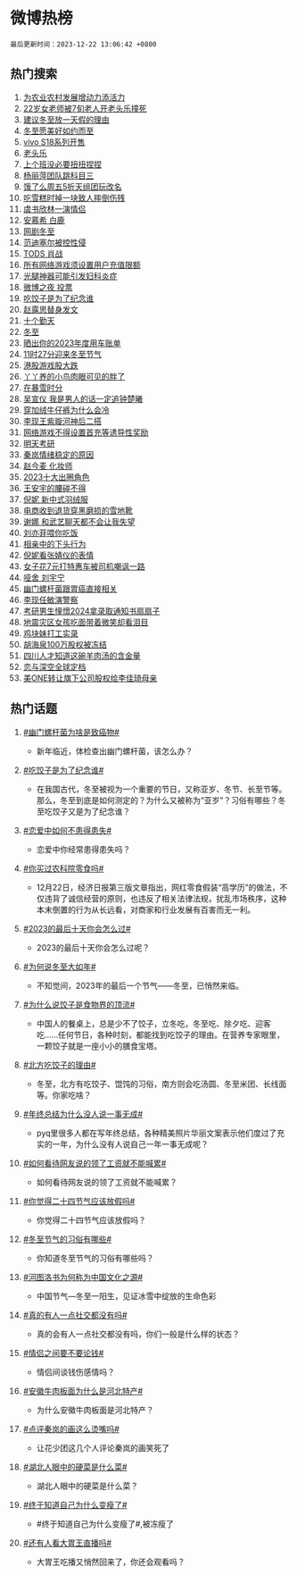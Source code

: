 # 微博热榜

`最后更新时间：2023-12-22 13:06:42 +0800`

## 热门搜索

1. [为农业农村发展增动力添活力](https://m.weibo.cn/search?containerid=100103type%3D1%26t%3D10%26q%3D%23%E4%B8%BA%E5%86%9C%E4%B8%9A%E5%86%9C%E6%9D%91%E5%8F%91%E5%B1%95%E5%A2%9E%E5%8A%A8%E5%8A%9B%E6%B7%BB%E6%B4%BB%E5%8A%9B%23&stream_entry_id=51&isnewpage=1&extparam=seat%3D1%26pos%3D0%26q%3D%2523%25E4%25B8%25BA%25E5%2586%259C%25E4%25B8%259A%25E5%2586%259C%25E6%259D%2591%25E5%258F%2591%25E5%25B1%2595%25E5%25A2%259E%25E5%258A%25A8%25E5%258A%259B%25E6%25B7%25BB%25E6%25B4%25BB%25E5%258A%259B%2523%26dgr%3D0%26filter_type%3Drealtimehot%26cate%3D10103%26stream_entry_id%3D51%26c_type%3D51%26display_time%3D1703221601%26pre_seqid%3D17032216014450711523)
1. [22岁女老师被7旬老人开老头乐撞死](https://m.weibo.cn/search?containerid=100103type%3D1%26t%3D10%26q%3D%2322%E5%B2%81%E5%A5%B3%E8%80%81%E5%B8%88%E8%A2%AB7%E6%97%AC%E8%80%81%E4%BA%BA%E5%BC%80%E8%80%81%E5%A4%B4%E4%B9%90%E6%92%9E%E6%AD%BB%23&stream_entry_id=31&isnewpage=1&extparam=seat%3D1%26flag%3D1%26c_type%3D31%26filter_type%3Drealtimehot%26cate%3D5001%26realpos%3D1%26band_rank%3D1%26lcate%3D5001%26pos%3D0%26dgr%3D0%26q%3D%252322%25E5%25B2%2581%25E5%25A5%25B3%25E8%2580%2581%25E5%25B8%2588%25E8%25A2%25AB7%25E6%2597%25AC%25E8%2580%2581%25E4%25BA%25BA%25E5%25BC%2580%25E8%2580%2581%25E5%25A4%25B4%25E4%25B9%2590%25E6%2592%259E%25E6%25AD%25BB%2523%26stream_entry_id%3D31%26display_time%3D1703221601%26pre_seqid%3D17032216014450711523)
1. [建议冬至放一天假的理由](https://m.weibo.cn/search?containerid=100103type%3D1%26t%3D10%26q%3D%E5%BB%BA%E8%AE%AE%E5%86%AC%E8%87%B3%E6%94%BE%E4%B8%80%E5%A4%A9%E5%81%87%E7%9A%84%E7%90%86%E7%94%B1&stream_entry_id=31&isnewpage=1&extparam=seat%3D1%26flag%3D1%26c_type%3D31%26filter_type%3Drealtimehot%26cate%3D5001%26realpos%3D2%26band_rank%3D2%26lcate%3D5001%26pos%3D1%26dgr%3D0%26q%3D%25E5%25BB%25BA%25E8%25AE%25AE%25E5%2586%25AC%25E8%2587%25B3%25E6%2594%25BE%25E4%25B8%2580%25E5%25A4%25A9%25E5%2581%2587%25E7%259A%2584%25E7%2590%2586%25E7%2594%25B1%26stream_entry_id%3D31%26display_time%3D1703221601%26pre_seqid%3D17032216014450711523)
1. [冬至愿美好如约而至](https://m.weibo.cn/search?containerid=100103type%3D1%26t%3D10%26q%3D%23%E5%86%AC%E8%87%B3%E6%84%BF%E7%BE%8E%E5%A5%BD%E5%A6%82%E7%BA%A6%E8%80%8C%E8%87%B3%23&stream_entry_id=31&isnewpage=1&extparam=seat%3D1%26flag%3D32768%26c_type%3D31%26filter_type%3Drealtimehot%26cate%3D5001%26realpos%3D3%26band_rank%3D3%26lcate%3D5001%26pos%3D2%26dgr%3D0%26q%3D%2523%25E5%2586%25AC%25E8%2587%25B3%25E6%2584%25BF%25E7%25BE%258E%25E5%25A5%25BD%25E5%25A6%2582%25E7%25BA%25A6%25E8%2580%258C%25E8%2587%25B3%2523%26stream_entry_id%3D31%26display_time%3D1703221601%26pre_seqid%3D17032216014450711523)
1. [vivo S18系列开售](https://m.weibo.cn/search?containerid=100103type%3D1%26t%3D10%26q%3Dvivo+S18%E7%B3%BB%E5%88%97%E5%BC%80%E5%94%AE&stream_entry_id=31&isnewpage=1&extparam=seat%3D1%26dgr%3D0%26c_type%3D31%26filter_type%3Drealtimehot%26cate%3D5001%26band_rank%3D4%26lcate%3D5001%26pos%3D3%26is_ad_pos%3D1%26q%3Dvivo%2520S18%25E7%25B3%25BB%25E5%2588%2597%25E5%25BC%2580%25E5%2594%25AE%26adid%3D215156%26stream_entry_id%3D31%26display_time%3D1703221601%26pre_seqid%3D17032216014450711523)
1. [老头乐](https://m.weibo.cn/search?containerid=100103type%3D1%26t%3D10%26q%3D%E8%80%81%E5%A4%B4%E4%B9%90&stream_entry_id=31&isnewpage=1&extparam=seat%3D1%26flag%3D1%26c_type%3D31%26filter_type%3Drealtimehot%26cate%3D5001%26realpos%3D4%26band_rank%3D4%26lcate%3D5001%26pos%3D4%26dgr%3D0%26q%3D%25E8%2580%2581%25E5%25A4%25B4%25E4%25B9%2590%26stream_entry_id%3D31%26display_time%3D1703221601%26pre_seqid%3D17032216014450711523)
1. [上个班没必要扭扭捏捏](https://m.weibo.cn/search?containerid=100103type%3D1%26t%3D10%26q%3D%E4%B8%8A%E4%B8%AA%E7%8F%AD%E6%B2%A1%E5%BF%85%E8%A6%81%E6%89%AD%E6%89%AD%E6%8D%8F%E6%8D%8F&stream_entry_id=31&isnewpage=1&extparam=seat%3D1%26flag%3D2%26c_type%3D31%26filter_type%3Drealtimehot%26cate%3D5001%26realpos%3D5%26band_rank%3D5%26lcate%3D5001%26pos%3D5%26dgr%3D0%26q%3D%25E4%25B8%258A%25E4%25B8%25AA%25E7%258F%25AD%25E6%25B2%25A1%25E5%25BF%2585%25E8%25A6%2581%25E6%2589%25AD%25E6%2589%25AD%25E6%258D%258F%25E6%258D%258F%26stream_entry_id%3D31%26display_time%3D1703221601%26pre_seqid%3D17032216014450711523)
1. [杨丽萍团队跳科目三](https://m.weibo.cn/search?containerid=100103type%3D1%26t%3D10%26q%3D%23%E6%9D%A8%E4%B8%BD%E8%90%8D%E5%9B%A2%E9%98%9F%E8%B7%B3%E7%A7%91%E7%9B%AE%E4%B8%89%23&stream_entry_id=31&isnewpage=1&extparam=seat%3D1%26flag%3D1%26c_type%3D31%26filter_type%3Drealtimehot%26cate%3D5001%26realpos%3D6%26band_rank%3D6%26lcate%3D5001%26pos%3D6%26dgr%3D0%26q%3D%2523%25E6%259D%25A8%25E4%25B8%25BD%25E8%2590%258D%25E5%259B%25A2%25E9%2598%259F%25E8%25B7%25B3%25E7%25A7%2591%25E7%259B%25AE%25E4%25B8%2589%2523%26stream_entry_id%3D31%26display_time%3D1703221601%26pre_seqid%3D17032216014450711523)
1. [饿了么周五5折天组团玩改名](https://m.weibo.cn/search?containerid=100103type%3D1%26t%3D10%26q%3D%23%E9%A5%BF%E4%BA%86%E4%B9%88%E5%91%A8%E4%BA%945%E6%8A%98%E5%A4%A9%E7%BB%84%E5%9B%A2%E7%8E%A9%E6%94%B9%E5%90%8D%23&stream_entry_id=31&isnewpage=1&extparam=seat%3D1%26c_type%3D31%26filter_type%3Drealtimehot%26cate%3D5001%26dgr%3D0%26band_rank%3D7%26lcate%3D5001%26pos%3D7%26is_ad_pos%3D1%26q%3D%2523%25E9%25A5%25BF%25E4%25BA%2586%25E4%25B9%2588%25E5%2591%25A8%25E4%25BA%25945%25E6%258A%2598%25E5%25A4%25A9%25E7%25BB%2584%25E5%259B%25A2%25E7%258E%25A9%25E6%2594%25B9%25E5%2590%258D%2523%26adid%3D215339%26stream_entry_id%3D31%26topic_ad%3D1%26display_time%3D1703221601%26pre_seqid%3D17032216014450711523)
1. [吃雪糕时掉一块致人摔倒伤残](https://m.weibo.cn/search?containerid=100103type%3D1%26t%3D10%26q%3D%23%E5%90%83%E9%9B%AA%E7%B3%95%E6%97%B6%E6%8E%89%E4%B8%80%E5%9D%97%E8%87%B4%E4%BA%BA%E6%91%94%E5%80%92%E4%BC%A4%E6%AE%8B%23&stream_entry_id=31&isnewpage=1&extparam=seat%3D1%26flag%3D1%26c_type%3D31%26filter_type%3Drealtimehot%26cate%3D5001%26realpos%3D7%26band_rank%3D7%26lcate%3D5001%26pos%3D8%26dgr%3D0%26q%3D%2523%25E5%2590%2583%25E9%259B%25AA%25E7%25B3%2595%25E6%2597%25B6%25E6%258E%2589%25E4%25B8%2580%25E5%259D%2597%25E8%2587%25B4%25E4%25BA%25BA%25E6%2591%2594%25E5%2580%2592%25E4%25BC%25A4%25E6%25AE%258B%2523%26stream_entry_id%3D31%26display_time%3D1703221601%26pre_seqid%3D17032216014450711523)
1. [虞书欣林一演情侣](https://m.weibo.cn/search?containerid=100103type%3D1%26t%3D10%26q%3D%23%E8%99%9E%E4%B9%A6%E6%AC%A3%E6%9E%97%E4%B8%80%E6%BC%94%E6%83%85%E4%BE%A3%23&stream_entry_id=31&isnewpage=1&extparam=seat%3D1%26flag%3D2%26c_type%3D31%26filter_type%3Drealtimehot%26cate%3D5001%26realpos%3D8%26band_rank%3D8%26lcate%3D5001%26pos%3D9%26dgr%3D0%26q%3D%2523%25E8%2599%259E%25E4%25B9%25A6%25E6%25AC%25A3%25E6%259E%2597%25E4%25B8%2580%25E6%25BC%2594%25E6%2583%2585%25E4%25BE%25A3%2523%26stream_entry_id%3D31%26display_time%3D1703221601%26pre_seqid%3D17032216014450711523)
1. [安慕希 白鹿](https://m.weibo.cn/search?containerid=100103type%3D1%26t%3D10%26q%3D%E5%AE%89%E6%85%95%E5%B8%8C+%E7%99%BD%E9%B9%BF&stream_entry_id=31&isnewpage=1&extparam=seat%3D1%26flag%3D2%26c_type%3D31%26filter_type%3Drealtimehot%26cate%3D5001%26realpos%3D9%26band_rank%3D9%26lcate%3D5001%26pos%3D10%26dgr%3D0%26q%3D%25E5%25AE%2589%25E6%2585%2595%25E5%25B8%258C%2520%25E7%2599%25BD%25E9%25B9%25BF%26stream_entry_id%3D31%26display_time%3D1703221601%26pre_seqid%3D17032216014450711523)
1. [网剧冬至](https://m.weibo.cn/search?containerid=100103type%3D1%26t%3D10%26q%3D%E7%BD%91%E5%89%A7%E5%86%AC%E8%87%B3&stream_entry_id=31&isnewpage=1&extparam=seat%3D1%26flag%3D2%26c_type%3D31%26filter_type%3Drealtimehot%26cate%3D5001%26realpos%3D10%26band_rank%3D10%26lcate%3D5001%26pos%3D11%26dgr%3D0%26q%3D%25E7%25BD%2591%25E5%2589%25A7%25E5%2586%25AC%25E8%2587%25B3%26stream_entry_id%3D31%26display_time%3D1703221601%26pre_seqid%3D17032216014450711523)
1. [范迪塞尔被控性侵](https://m.weibo.cn/search?containerid=100103type%3D1%26t%3D10%26q%3D%23%E8%8C%83%E8%BF%AA%E5%A1%9E%E5%B0%94%E8%A2%AB%E6%8E%A7%E6%80%A7%E4%BE%B5%23&stream_entry_id=31&isnewpage=1&extparam=seat%3D1%26flag%3D2%26c_type%3D31%26filter_type%3Drealtimehot%26cate%3D5001%26realpos%3D11%26band_rank%3D11%26lcate%3D5001%26pos%3D12%26dgr%3D0%26q%3D%2523%25E8%258C%2583%25E8%25BF%25AA%25E5%25A1%259E%25E5%25B0%2594%25E8%25A2%25AB%25E6%258E%25A7%25E6%2580%25A7%25E4%25BE%25B5%2523%26stream_entry_id%3D31%26display_time%3D1703221601%26pre_seqid%3D17032216014450711523)
1. [TODS 肖战](https://m.weibo.cn/search?containerid=100103type%3D1%26t%3D10%26q%3DTODS+%E8%82%96%E6%88%98&stream_entry_id=31&isnewpage=1&extparam=seat%3D1%26flag%3D1%26c_type%3D31%26filter_type%3Drealtimehot%26cate%3D5001%26realpos%3D12%26band_rank%3D12%26lcate%3D5001%26pos%3D13%26dgr%3D0%26q%3DTODS%2520%25E8%2582%2596%25E6%2588%2598%26stream_entry_id%3D31%26display_time%3D1703221601%26pre_seqid%3D17032216014450711523)
1. [所有网络游戏须设置用户充值限额](https://m.weibo.cn/search?containerid=100103type%3D1%26t%3D10%26q%3D%23%E6%89%80%E6%9C%89%E7%BD%91%E7%BB%9C%E6%B8%B8%E6%88%8F%E9%A1%BB%E8%AE%BE%E7%BD%AE%E7%94%A8%E6%88%B7%E5%85%85%E5%80%BC%E9%99%90%E9%A2%9D%23&stream_entry_id=31&isnewpage=1&extparam=seat%3D1%26flag%3D1%26c_type%3D31%26filter_type%3Drealtimehot%26cate%3D5001%26realpos%3D13%26band_rank%3D13%26lcate%3D5001%26pos%3D14%26dgr%3D0%26q%3D%2523%25E6%2589%2580%25E6%259C%2589%25E7%25BD%2591%25E7%25BB%259C%25E6%25B8%25B8%25E6%2588%258F%25E9%25A1%25BB%25E8%25AE%25BE%25E7%25BD%25AE%25E7%2594%25A8%25E6%2588%25B7%25E5%2585%2585%25E5%2580%25BC%25E9%2599%2590%25E9%25A2%259D%2523%26stream_entry_id%3D31%26display_time%3D1703221601%26pre_seqid%3D17032216014450711523)
1. [光腿神器可能引发妇科炎症](https://m.weibo.cn/search?containerid=100103type%3D1%26t%3D10%26q%3D%23%E5%85%89%E8%85%BF%E7%A5%9E%E5%99%A8%E5%8F%AF%E8%83%BD%E5%BC%95%E5%8F%91%E5%A6%87%E7%A7%91%E7%82%8E%E7%97%87%23&stream_entry_id=31&isnewpage=1&extparam=seat%3D1%26flag%3D1%26c_type%3D31%26filter_type%3Drealtimehot%26cate%3D5001%26realpos%3D14%26band_rank%3D14%26lcate%3D5001%26pos%3D15%26dgr%3D0%26q%3D%2523%25E5%2585%2589%25E8%2585%25BF%25E7%25A5%259E%25E5%2599%25A8%25E5%258F%25AF%25E8%2583%25BD%25E5%25BC%2595%25E5%258F%2591%25E5%25A6%2587%25E7%25A7%2591%25E7%2582%258E%25E7%2597%2587%2523%26stream_entry_id%3D31%26display_time%3D1703221601%26pre_seqid%3D17032216014450711523)
1. [微博之夜 投票](https://m.weibo.cn/search?containerid=100103type%3D1%26t%3D10%26q%3D%E5%BE%AE%E5%8D%9A%E4%B9%8B%E5%A4%9C+%E6%8A%95%E7%A5%A8&stream_entry_id=31&isnewpage=1&extparam=seat%3D1%26flag%3D0%26c_type%3D31%26filter_type%3Drealtimehot%26cate%3D5001%26realpos%3D15%26band_rank%3D15%26lcate%3D5001%26pos%3D16%26dgr%3D0%26q%3D%25E5%25BE%25AE%25E5%258D%259A%25E4%25B9%258B%25E5%25A4%259C%2520%25E6%258A%2595%25E7%25A5%25A8%26stream_entry_id%3D31%26display_time%3D1703221601%26pre_seqid%3D17032216014450711523)
1. [吃饺子是为了纪念谁](https://m.weibo.cn/search?containerid=100103type%3D1%26t%3D10%26q%3D%23%E5%90%83%E9%A5%BA%E5%AD%90%E6%98%AF%E4%B8%BA%E4%BA%86%E7%BA%AA%E5%BF%B5%E8%B0%81%23&stream_entry_id=31&isnewpage=1&extparam=seat%3D1%26flag%3D0%26c_type%3D31%26filter_type%3Drealtimehot%26cate%3D5001%26realpos%3D16%26band_rank%3D16%26lcate%3D5001%26pos%3D17%26dgr%3D0%26q%3D%2523%25E5%2590%2583%25E9%25A5%25BA%25E5%25AD%2590%25E6%2598%25AF%25E4%25B8%25BA%25E4%25BA%2586%25E7%25BA%25AA%25E5%25BF%25B5%25E8%25B0%2581%2523%26stream_entry_id%3D31%26display_time%3D1703221601%26pre_seqid%3D17032216014450711523)
1. [赵露思替身发文](https://m.weibo.cn/search?containerid=100103type%3D1%26t%3D10%26q%3D%23%E8%B5%B5%E9%9C%B2%E6%80%9D%E6%9B%BF%E8%BA%AB%E5%8F%91%E6%96%87%23&stream_entry_id=31&isnewpage=1&extparam=seat%3D1%26flag%3D2%26c_type%3D31%26filter_type%3Drealtimehot%26cate%3D5001%26realpos%3D17%26band_rank%3D17%26lcate%3D5001%26pos%3D18%26dgr%3D0%26q%3D%2523%25E8%25B5%25B5%25E9%259C%25B2%25E6%2580%259D%25E6%259B%25BF%25E8%25BA%25AB%25E5%258F%2591%25E6%2596%2587%2523%26stream_entry_id%3D31%26display_time%3D1703221601%26pre_seqid%3D17032216014450711523)
1. [十个勤天](https://m.weibo.cn/search?containerid=100103type%3D1%26t%3D10%26q%3D%E5%8D%81%E4%B8%AA%E5%8B%A4%E5%A4%A9&stream_entry_id=31&isnewpage=1&extparam=seat%3D1%26flag%3D1%26c_type%3D31%26filter_type%3Drealtimehot%26cate%3D5001%26realpos%3D18%26band_rank%3D18%26lcate%3D5001%26pos%3D19%26dgr%3D0%26q%3D%25E5%258D%2581%25E4%25B8%25AA%25E5%258B%25A4%25E5%25A4%25A9%26stream_entry_id%3D31%26display_time%3D1703221601%26pre_seqid%3D17032216014450711523)
1. [冬至](https://m.weibo.cn/search?containerid=100103type%3D1%26t%3D10%26q%3D%E5%86%AC%E8%87%B3&stream_entry_id=31&isnewpage=1&extparam=seat%3D1%26flag%3D0%26c_type%3D31%26filter_type%3Drealtimehot%26cate%3D5001%26realpos%3D19%26band_rank%3D19%26lcate%3D5001%26pos%3D20%26dgr%3D0%26q%3D%25E5%2586%25AC%25E8%2587%25B3%26stream_entry_id%3D31%26display_time%3D1703221601%26pre_seqid%3D17032216014450711523)
1. [晒出你的2023年度用车账单](https://m.weibo.cn/search?containerid=100103type%3D1%26t%3D10%26q%3D%23%E6%99%92%E5%87%BA%E4%BD%A0%E7%9A%842023%E5%B9%B4%E5%BA%A6%E7%94%A8%E8%BD%A6%E8%B4%A6%E5%8D%95%23&stream_entry_id=31&isnewpage=1&extparam=seat%3D1%26flag%3D0%26c_type%3D31%26filter_type%3Drealtimehot%26cate%3D5001%26realpos%3D20%26band_rank%3D20%26lcate%3D5001%26pos%3D21%26dgr%3D0%26q%3D%2523%25E6%2599%2592%25E5%2587%25BA%25E4%25BD%25A0%25E7%259A%25842023%25E5%25B9%25B4%25E5%25BA%25A6%25E7%2594%25A8%25E8%25BD%25A6%25E8%25B4%25A6%25E5%258D%2595%2523%26adid%3D215133%26stream_entry_id%3D31%26display_time%3D1703221601%26pre_seqid%3D17032216014450711523)
1. [11时27分迎来冬至节气](https://m.weibo.cn/search?containerid=100103type%3D1%26t%3D10%26q%3D%2311%E6%97%B627%E5%88%86%E8%BF%8E%E6%9D%A5%E5%86%AC%E8%87%B3%E8%8A%82%E6%B0%94%23&stream_entry_id=31&isnewpage=1&extparam=seat%3D1%26flag%3D0%26c_type%3D31%26filter_type%3Drealtimehot%26cate%3D5001%26realpos%3D21%26band_rank%3D21%26lcate%3D5001%26pos%3D22%26dgr%3D0%26q%3D%252311%25E6%2597%25B627%25E5%2588%2586%25E8%25BF%258E%25E6%259D%25A5%25E5%2586%25AC%25E8%2587%25B3%25E8%258A%2582%25E6%25B0%2594%2523%26stream_entry_id%3D31%26display_time%3D1703221601%26pre_seqid%3D17032216014450711523)
1. [港股游戏股大跌](https://m.weibo.cn/search?containerid=100103type%3D1%26t%3D10%26q%3D%23%E6%B8%AF%E8%82%A1%E6%B8%B8%E6%88%8F%E8%82%A1%E5%A4%A7%E8%B7%8C%23&stream_entry_id=31&isnewpage=1&extparam=seat%3D1%26flag%3D1%26c_type%3D31%26filter_type%3Drealtimehot%26cate%3D5001%26realpos%3D22%26band_rank%3D22%26lcate%3D5001%26pos%3D23%26dgr%3D0%26q%3D%2523%25E6%25B8%25AF%25E8%2582%25A1%25E6%25B8%25B8%25E6%2588%258F%25E8%2582%25A1%25E5%25A4%25A7%25E8%25B7%258C%2523%26stream_entry_id%3D31%26display_time%3D1703221601%26pre_seqid%3D17032216014450711523)
1. [丫丫养的小鸟肉眼可见的胖了](https://m.weibo.cn/search?containerid=100103type%3D1%26t%3D10%26q%3D%23%E4%B8%AB%E4%B8%AB%E5%85%BB%E7%9A%84%E5%B0%8F%E9%B8%9F%E8%82%89%E7%9C%BC%E5%8F%AF%E8%A7%81%E7%9A%84%E8%83%96%E4%BA%86%23&stream_entry_id=31&isnewpage=1&extparam=seat%3D1%26flag%3D32768%26c_type%3D31%26filter_type%3Drealtimehot%26cate%3D5001%26realpos%3D23%26band_rank%3D23%26lcate%3D5001%26pos%3D24%26dgr%3D0%26q%3D%2523%25E4%25B8%25AB%25E4%25B8%25AB%25E5%2585%25BB%25E7%259A%2584%25E5%25B0%258F%25E9%25B8%259F%25E8%2582%2589%25E7%259C%25BC%25E5%258F%25AF%25E8%25A7%2581%25E7%259A%2584%25E8%2583%2596%25E4%25BA%2586%2523%26stream_entry_id%3D31%26display_time%3D1703221601%26pre_seqid%3D17032216014450711523)
1. [在暴雪时分](https://m.weibo.cn/search?containerid=100103type%3D1%26t%3D10%26q%3D%E5%9C%A8%E6%9A%B4%E9%9B%AA%E6%97%B6%E5%88%86&stream_entry_id=31&isnewpage=1&extparam=seat%3D1%26flag%3D1%26c_type%3D31%26filter_type%3Drealtimehot%26cate%3D5001%26realpos%3D24%26band_rank%3D24%26lcate%3D5001%26pos%3D25%26dgr%3D0%26q%3D%25E5%259C%25A8%25E6%259A%25B4%25E9%259B%25AA%25E6%2597%25B6%25E5%2588%2586%26stream_entry_id%3D31%26display_time%3D1703221601%26pre_seqid%3D17032216014450711523)
1. [吴宣仪 我是男人的话一定追钟楚曦](https://m.weibo.cn/search?containerid=100103type%3D1%26t%3D10%26q%3D%E5%90%B4%E5%AE%A3%E4%BB%AA+%E6%88%91%E6%98%AF%E7%94%B7%E4%BA%BA%E7%9A%84%E8%AF%9D%E4%B8%80%E5%AE%9A%E8%BF%BD%E9%92%9F%E6%A5%9A%E6%9B%A6&stream_entry_id=31&isnewpage=1&extparam=seat%3D1%26flag%3D2%26c_type%3D31%26filter_type%3Drealtimehot%26cate%3D5001%26realpos%3D25%26band_rank%3D25%26lcate%3D5001%26pos%3D26%26dgr%3D0%26q%3D%25E5%2590%25B4%25E5%25AE%25A3%25E4%25BB%25AA%2520%25E6%2588%2591%25E6%2598%25AF%25E7%2594%25B7%25E4%25BA%25BA%25E7%259A%2584%25E8%25AF%259D%25E4%25B8%2580%25E5%25AE%259A%25E8%25BF%25BD%25E9%2592%259F%25E6%25A5%259A%25E6%259B%25A6%26stream_entry_id%3D31%26display_time%3D1703221601%26pre_seqid%3D17032216014450711523)
1. [穿加绒牛仔裤为什么会冷](https://m.weibo.cn/search?containerid=100103type%3D1%26t%3D10%26q%3D%E7%A9%BF%E5%8A%A0%E7%BB%92%E7%89%9B%E4%BB%94%E8%A3%A4%E4%B8%BA%E4%BB%80%E4%B9%88%E4%BC%9A%E5%86%B7&stream_entry_id=31&isnewpage=1&extparam=seat%3D1%26flag%3D0%26c_type%3D31%26filter_type%3Drealtimehot%26cate%3D5001%26realpos%3D26%26band_rank%3D26%26lcate%3D5001%26pos%3D27%26dgr%3D0%26q%3D%25E7%25A9%25BF%25E5%258A%25A0%25E7%25BB%2592%25E7%2589%259B%25E4%25BB%2594%25E8%25A3%25A4%25E4%25B8%25BA%25E4%25BB%2580%25E4%25B9%2588%25E4%25BC%259A%25E5%2586%25B7%26stream_entry_id%3D31%26display_time%3D1703221601%26pre_seqid%3D17032216014450711523)
1. [李现王紫璇河神后二搭](https://m.weibo.cn/search?containerid=100103type%3D1%26t%3D10%26q%3D%23%E6%9D%8E%E7%8E%B0%E7%8E%8B%E7%B4%AB%E7%92%87%E6%B2%B3%E7%A5%9E%E5%90%8E%E4%BA%8C%E6%90%AD%23&stream_entry_id=31&isnewpage=1&extparam=seat%3D1%26flag%3D1%26c_type%3D31%26filter_type%3Drealtimehot%26cate%3D5001%26realpos%3D27%26band_rank%3D27%26lcate%3D5001%26pos%3D28%26dgr%3D0%26q%3D%2523%25E6%259D%258E%25E7%258E%25B0%25E7%258E%258B%25E7%25B4%25AB%25E7%2592%2587%25E6%25B2%25B3%25E7%25A5%259E%25E5%2590%258E%25E4%25BA%258C%25E6%2590%25AD%2523%26stream_entry_id%3D31%26display_time%3D1703221601%26pre_seqid%3D17032216014450711523)
1. [网络游戏不得设置首充等诱导性奖励](https://m.weibo.cn/search?containerid=100103type%3D1%26t%3D10%26q%3D%23%E7%BD%91%E7%BB%9C%E6%B8%B8%E6%88%8F%E4%B8%8D%E5%BE%97%E8%AE%BE%E7%BD%AE%E9%A6%96%E5%85%85%E7%AD%89%E8%AF%B1%E5%AF%BC%E6%80%A7%E5%A5%96%E5%8A%B1%23&stream_entry_id=31&isnewpage=1&extparam=seat%3D1%26flag%3D1%26c_type%3D31%26filter_type%3Drealtimehot%26cate%3D5001%26realpos%3D28%26band_rank%3D28%26lcate%3D5001%26pos%3D29%26dgr%3D0%26q%3D%2523%25E7%25BD%2591%25E7%25BB%259C%25E6%25B8%25B8%25E6%2588%258F%25E4%25B8%258D%25E5%25BE%2597%25E8%25AE%25BE%25E7%25BD%25AE%25E9%25A6%2596%25E5%2585%2585%25E7%25AD%2589%25E8%25AF%25B1%25E5%25AF%25BC%25E6%2580%25A7%25E5%25A5%2596%25E5%258A%25B1%2523%26stream_entry_id%3D31%26display_time%3D1703221601%26pre_seqid%3D17032216014450711523)
1. [明天考研](https://m.weibo.cn/search?containerid=100103type%3D1%26t%3D10%26q%3D%E6%98%8E%E5%A4%A9%E8%80%83%E7%A0%94&stream_entry_id=31&isnewpage=1&extparam=seat%3D1%26flag%3D1%26c_type%3D31%26filter_type%3Drealtimehot%26cate%3D5001%26realpos%3D29%26band_rank%3D29%26lcate%3D5001%26pos%3D30%26dgr%3D0%26q%3D%25E6%2598%258E%25E5%25A4%25A9%25E8%2580%2583%25E7%25A0%2594%26stream_entry_id%3D31%26display_time%3D1703221601%26pre_seqid%3D17032216014450711523)
1. [秦岚情绪稳定的原因](https://m.weibo.cn/search?containerid=100103type%3D1%26t%3D10%26q%3D%E7%A7%A6%E5%B2%9A%E6%83%85%E7%BB%AA%E7%A8%B3%E5%AE%9A%E7%9A%84%E5%8E%9F%E5%9B%A0&stream_entry_id=31&isnewpage=1&extparam=seat%3D1%26flag%3D0%26c_type%3D31%26filter_type%3Drealtimehot%26cate%3D5001%26realpos%3D30%26band_rank%3D30%26lcate%3D5001%26pos%3D31%26dgr%3D0%26q%3D%25E7%25A7%25A6%25E5%25B2%259A%25E6%2583%2585%25E7%25BB%25AA%25E7%25A8%25B3%25E5%25AE%259A%25E7%259A%2584%25E5%258E%259F%25E5%259B%25A0%26stream_entry_id%3D31%26display_time%3D1703221601%26pre_seqid%3D17032216014450711523)
1. [赵今麦 化妆师](https://m.weibo.cn/search?containerid=100103type%3D1%26t%3D10%26q%3D%E8%B5%B5%E4%BB%8A%E9%BA%A6+%E5%8C%96%E5%A6%86%E5%B8%88&stream_entry_id=31&isnewpage=1&extparam=seat%3D1%26flag%3D0%26c_type%3D31%26filter_type%3Drealtimehot%26cate%3D5001%26realpos%3D31%26band_rank%3D31%26lcate%3D5001%26pos%3D32%26dgr%3D0%26q%3D%25E8%25B5%25B5%25E4%25BB%258A%25E9%25BA%25A6%2520%25E5%258C%2596%25E5%25A6%2586%25E5%25B8%2588%26stream_entry_id%3D31%26display_time%3D1703221601%26pre_seqid%3D17032216014450711523)
1. [2023十大出圈角色](https://m.weibo.cn/search?containerid=100103type%3D1%26t%3D10%26q%3D%232023%E5%8D%81%E5%A4%A7%E5%87%BA%E5%9C%88%E8%A7%92%E8%89%B2%23&stream_entry_id=31&isnewpage=1&extparam=seat%3D1%26flag%3D1%26c_type%3D31%26filter_type%3Drealtimehot%26cate%3D5001%26realpos%3D32%26band_rank%3D32%26lcate%3D5001%26pos%3D33%26dgr%3D0%26q%3D%25232023%25E5%258D%2581%25E5%25A4%25A7%25E5%2587%25BA%25E5%259C%2588%25E8%25A7%2592%25E8%2589%25B2%2523%26stream_entry_id%3D31%26display_time%3D1703221601%26pre_seqid%3D17032216014450711523)
1. [王安宇的腰碰不得](https://m.weibo.cn/search?containerid=100103type%3D1%26t%3D10%26q%3D%E7%8E%8B%E5%AE%89%E5%AE%87%E7%9A%84%E8%85%B0%E7%A2%B0%E4%B8%8D%E5%BE%97&stream_entry_id=31&isnewpage=1&extparam=seat%3D1%26flag%3D1%26c_type%3D31%26filter_type%3Drealtimehot%26cate%3D5001%26realpos%3D33%26band_rank%3D33%26lcate%3D5001%26pos%3D34%26dgr%3D0%26q%3D%25E7%258E%258B%25E5%25AE%2589%25E5%25AE%2587%25E7%259A%2584%25E8%2585%25B0%25E7%25A2%25B0%25E4%25B8%258D%25E5%25BE%2597%26stream_entry_id%3D31%26display_time%3D1703221601%26pre_seqid%3D17032216014450711523)
1. [倪妮 新中式羽绒服](https://m.weibo.cn/search?containerid=100103type%3D1%26t%3D10%26q%3D%E5%80%AA%E5%A6%AE+%E6%96%B0%E4%B8%AD%E5%BC%8F%E7%BE%BD%E7%BB%92%E6%9C%8D&stream_entry_id=31&isnewpage=1&extparam=seat%3D1%26flag%3D0%26c_type%3D31%26filter_type%3Drealtimehot%26cate%3D5001%26realpos%3D34%26band_rank%3D34%26lcate%3D5001%26pos%3D35%26dgr%3D0%26q%3D%25E5%2580%25AA%25E5%25A6%25AE%2520%25E6%2596%25B0%25E4%25B8%25AD%25E5%25BC%258F%25E7%25BE%25BD%25E7%25BB%2592%25E6%259C%258D%26stream_entry_id%3D31%26display_time%3D1703221601%26pre_seqid%3D17032216014450711523)
1. [电商收到退货穿黑磨损的雪地靴](https://m.weibo.cn/search?containerid=100103type%3D1%26t%3D10%26q%3D%23%E7%94%B5%E5%95%86%E6%94%B6%E5%88%B0%E9%80%80%E8%B4%A7%E7%A9%BF%E9%BB%91%E7%A3%A8%E6%8D%9F%E7%9A%84%E9%9B%AA%E5%9C%B0%E9%9D%B4%23&stream_entry_id=31&isnewpage=1&extparam=seat%3D1%26flag%3D0%26c_type%3D31%26filter_type%3Drealtimehot%26cate%3D5001%26realpos%3D35%26band_rank%3D35%26lcate%3D5001%26pos%3D36%26dgr%3D0%26q%3D%2523%25E7%2594%25B5%25E5%2595%2586%25E6%2594%25B6%25E5%2588%25B0%25E9%2580%2580%25E8%25B4%25A7%25E7%25A9%25BF%25E9%25BB%2591%25E7%25A3%25A8%25E6%258D%259F%25E7%259A%2584%25E9%259B%25AA%25E5%259C%25B0%25E9%259D%25B4%2523%26stream_entry_id%3D31%26display_time%3D1703221601%26pre_seqid%3D17032216014450711523)
1. [谢娜 和武艺聊天都不会让我失望](https://m.weibo.cn/search?containerid=100103type%3D1%26t%3D10%26q%3D%E8%B0%A2%E5%A8%9C+%E5%92%8C%E6%AD%A6%E8%89%BA%E8%81%8A%E5%A4%A9%E9%83%BD%E4%B8%8D%E4%BC%9A%E8%AE%A9%E6%88%91%E5%A4%B1%E6%9C%9B&stream_entry_id=31&isnewpage=1&extparam=seat%3D1%26flag%3D1%26c_type%3D31%26filter_type%3Drealtimehot%26cate%3D5001%26realpos%3D36%26band_rank%3D36%26lcate%3D5001%26pos%3D37%26dgr%3D0%26q%3D%25E8%25B0%25A2%25E5%25A8%259C%2520%25E5%2592%258C%25E6%25AD%25A6%25E8%2589%25BA%25E8%2581%258A%25E5%25A4%25A9%25E9%2583%25BD%25E4%25B8%258D%25E4%25BC%259A%25E8%25AE%25A9%25E6%2588%2591%25E5%25A4%25B1%25E6%259C%259B%26stream_entry_id%3D31%26display_time%3D1703221601%26pre_seqid%3D17032216014450711523)
1. [刘亦菲喂你吃饭](https://m.weibo.cn/search?containerid=100103type%3D1%26t%3D10%26q%3D%23%E5%88%98%E4%BA%A6%E8%8F%B2%E5%96%82%E4%BD%A0%E5%90%83%E9%A5%AD%23&stream_entry_id=31&isnewpage=1&extparam=seat%3D1%26flag%3D0%26c_type%3D31%26filter_type%3Drealtimehot%26cate%3D5001%26realpos%3D37%26band_rank%3D37%26lcate%3D5001%26pos%3D38%26dgr%3D0%26q%3D%2523%25E5%2588%2598%25E4%25BA%25A6%25E8%258F%25B2%25E5%2596%2582%25E4%25BD%25A0%25E5%2590%2583%25E9%25A5%25AD%2523%26stream_entry_id%3D31%26display_time%3D1703221601%26pre_seqid%3D17032216014450711523)
1. [相亲中的下头行为](https://m.weibo.cn/search?containerid=100103type%3D1%26t%3D10%26q%3D%23%E7%9B%B8%E4%BA%B2%E4%B8%AD%E7%9A%84%E4%B8%8B%E5%A4%B4%E8%A1%8C%E4%B8%BA%23&stream_entry_id=31&isnewpage=1&extparam=seat%3D1%26flag%3D1%26c_type%3D31%26filter_type%3Drealtimehot%26cate%3D5001%26realpos%3D38%26band_rank%3D38%26lcate%3D5001%26pos%3D39%26dgr%3D0%26q%3D%2523%25E7%259B%25B8%25E4%25BA%25B2%25E4%25B8%25AD%25E7%259A%2584%25E4%25B8%258B%25E5%25A4%25B4%25E8%25A1%258C%25E4%25B8%25BA%2523%26stream_entry_id%3D31%26display_time%3D1703221601%26pre_seqid%3D17032216014450711523)
1. [倪妮看张婧仪的表情](https://m.weibo.cn/search?containerid=100103type%3D1%26t%3D10%26q%3D%23%E5%80%AA%E5%A6%AE%E7%9C%8B%E5%BC%A0%E5%A9%A7%E4%BB%AA%E7%9A%84%E8%A1%A8%E6%83%85%23&stream_entry_id=31&isnewpage=1&extparam=seat%3D1%26flag%3D0%26c_type%3D31%26filter_type%3Drealtimehot%26cate%3D5001%26realpos%3D39%26band_rank%3D39%26lcate%3D5001%26pos%3D40%26dgr%3D0%26q%3D%2523%25E5%2580%25AA%25E5%25A6%25AE%25E7%259C%258B%25E5%25BC%25A0%25E5%25A9%25A7%25E4%25BB%25AA%25E7%259A%2584%25E8%25A1%25A8%25E6%2583%2585%2523%26stream_entry_id%3D31%26display_time%3D1703221601%26pre_seqid%3D17032216014450711523)
1. [女子花7元打特惠车被司机嘲讽一路](https://m.weibo.cn/search?containerid=100103type%3D1%26t%3D10%26q%3D%23%E5%A5%B3%E5%AD%90%E8%8A%B17%E5%85%83%E6%89%93%E7%89%B9%E6%83%A0%E8%BD%A6%E8%A2%AB%E5%8F%B8%E6%9C%BA%E5%98%B2%E8%AE%BD%E4%B8%80%E8%B7%AF%23&stream_entry_id=31&isnewpage=1&extparam=seat%3D1%26flag%3D0%26c_type%3D31%26filter_type%3Drealtimehot%26cate%3D5001%26realpos%3D40%26band_rank%3D40%26lcate%3D5001%26pos%3D41%26dgr%3D0%26q%3D%2523%25E5%25A5%25B3%25E5%25AD%2590%25E8%258A%25B17%25E5%2585%2583%25E6%2589%2593%25E7%2589%25B9%25E6%2583%25A0%25E8%25BD%25A6%25E8%25A2%25AB%25E5%258F%25B8%25E6%259C%25BA%25E5%2598%25B2%25E8%25AE%25BD%25E4%25B8%2580%25E8%25B7%25AF%2523%26stream_entry_id%3D31%26display_time%3D1703221601%26pre_seqid%3D17032216014450711523)
1. [哑舍 刘宇宁](https://m.weibo.cn/search?containerid=100103type%3D1%26t%3D10%26q%3D%E5%93%91%E8%88%8D+%E5%88%98%E5%AE%87%E5%AE%81&stream_entry_id=31&isnewpage=1&extparam=seat%3D1%26flag%3D0%26c_type%3D31%26filter_type%3Drealtimehot%26cate%3D5001%26realpos%3D41%26band_rank%3D41%26lcate%3D5001%26pos%3D42%26dgr%3D0%26q%3D%25E5%2593%2591%25E8%2588%258D%2520%25E5%2588%2598%25E5%25AE%2587%25E5%25AE%2581%26stream_entry_id%3D31%26display_time%3D1703221601%26pre_seqid%3D17032216014450711523)
1. [幽门螺杆菌跟胃癌直接相关](https://m.weibo.cn/search?containerid=100103type%3D1%26t%3D10%26q%3D%23%E5%B9%BD%E9%97%A8%E8%9E%BA%E6%9D%86%E8%8F%8C%E8%B7%9F%E8%83%83%E7%99%8C%E7%9B%B4%E6%8E%A5%E7%9B%B8%E5%85%B3%23&stream_entry_id=31&isnewpage=1&extparam=seat%3D1%26flag%3D0%26c_type%3D31%26filter_type%3Drealtimehot%26cate%3D5001%26realpos%3D42%26band_rank%3D42%26lcate%3D5001%26pos%3D43%26dgr%3D0%26q%3D%2523%25E5%25B9%25BD%25E9%2597%25A8%25E8%259E%25BA%25E6%259D%2586%25E8%258F%258C%25E8%25B7%259F%25E8%2583%2583%25E7%2599%258C%25E7%259B%25B4%25E6%258E%25A5%25E7%259B%25B8%25E5%2585%25B3%2523%26stream_entry_id%3D31%26display_time%3D1703221601%26pre_seqid%3D17032216014450711523)
1. [李现任敏演警察](https://m.weibo.cn/search?containerid=100103type%3D1%26t%3D10%26q%3D%23%E6%9D%8E%E7%8E%B0%E4%BB%BB%E6%95%8F%E6%BC%94%E8%AD%A6%E5%AF%9F%23&stream_entry_id=31&isnewpage=1&extparam=seat%3D1%26flag%3D0%26c_type%3D31%26filter_type%3Drealtimehot%26cate%3D5001%26realpos%3D43%26band_rank%3D43%26lcate%3D5001%26pos%3D44%26dgr%3D0%26q%3D%2523%25E6%259D%258E%25E7%258E%25B0%25E4%25BB%25BB%25E6%2595%258F%25E6%25BC%2594%25E8%25AD%25A6%25E5%25AF%259F%2523%26stream_entry_id%3D31%26display_time%3D1703221601%26pre_seqid%3D17032216014450711523)
1. [考研男生憧憬2024拿录取通知书扇扇子](https://m.weibo.cn/search?containerid=100103type%3D1%26t%3D10%26q%3D%23%E8%80%83%E7%A0%94%E7%94%B7%E7%94%9F%E6%86%A7%E6%86%AC2024%E6%8B%BF%E5%BD%95%E5%8F%96%E9%80%9A%E7%9F%A5%E4%B9%A6%E6%89%87%E6%89%87%E5%AD%90%23&stream_entry_id=31&isnewpage=1&extparam=seat%3D1%26flag%3D32768%26c_type%3D31%26filter_type%3Drealtimehot%26cate%3D5001%26realpos%3D44%26band_rank%3D44%26lcate%3D5001%26pos%3D45%26dgr%3D0%26q%3D%2523%25E8%2580%2583%25E7%25A0%2594%25E7%2594%25B7%25E7%2594%259F%25E6%2586%25A7%25E6%2586%25AC2024%25E6%258B%25BF%25E5%25BD%2595%25E5%258F%2596%25E9%2580%259A%25E7%259F%25A5%25E4%25B9%25A6%25E6%2589%2587%25E6%2589%2587%25E5%25AD%2590%2523%26stream_entry_id%3D31%26display_time%3D1703221601%26pre_seqid%3D17032216014450711523)
1. [地震灾区女孩吃面带着微笑却看泪目](https://m.weibo.cn/search?containerid=100103type%3D1%26t%3D10%26q%3D%23%E5%9C%B0%E9%9C%87%E7%81%BE%E5%8C%BA%E5%A5%B3%E5%AD%A9%E5%90%83%E9%9D%A2%E5%B8%A6%E7%9D%80%E5%BE%AE%E7%AC%91%E5%8D%B4%E7%9C%8B%E6%B3%AA%E7%9B%AE%23&stream_entry_id=31&isnewpage=1&extparam=seat%3D1%26flag%3D32768%26c_type%3D31%26filter_type%3Drealtimehot%26cate%3D5001%26realpos%3D45%26band_rank%3D45%26lcate%3D5001%26pos%3D46%26dgr%3D0%26q%3D%2523%25E5%259C%25B0%25E9%259C%2587%25E7%2581%25BE%25E5%258C%25BA%25E5%25A5%25B3%25E5%25AD%25A9%25E5%2590%2583%25E9%259D%25A2%25E5%25B8%25A6%25E7%259D%2580%25E5%25BE%25AE%25E7%25AC%2591%25E5%258D%25B4%25E7%259C%258B%25E6%25B3%25AA%25E7%259B%25AE%2523%26stream_entry_id%3D31%26display_time%3D1703221601%26pre_seqid%3D17032216014450711523)
1. [鸡块妹打工实录](https://m.weibo.cn/search?containerid=100103type%3D1%26t%3D10%26q%3D%23%E9%B8%A1%E5%9D%97%E5%A6%B9%E6%89%93%E5%B7%A5%E5%AE%9E%E5%BD%95%23&stream_entry_id=31&isnewpage=1&extparam=seat%3D1%26flag%3D0%26c_type%3D31%26filter_type%3Drealtimehot%26cate%3D5001%26realpos%3D46%26band_rank%3D46%26lcate%3D5001%26pos%3D47%26dgr%3D0%26q%3D%2523%25E9%25B8%25A1%25E5%259D%2597%25E5%25A6%25B9%25E6%2589%2593%25E5%25B7%25A5%25E5%25AE%259E%25E5%25BD%2595%2523%26stream_entry_id%3D31%26display_time%3D1703221601%26pre_seqid%3D17032216014450711523)
1. [胡海泉100万股权被冻结](https://m.weibo.cn/search?containerid=100103type%3D1%26t%3D10%26q%3D%23%E8%83%A1%E6%B5%B7%E6%B3%89100%E4%B8%87%E8%82%A1%E6%9D%83%E8%A2%AB%E5%86%BB%E7%BB%93%23&stream_entry_id=31&isnewpage=1&extparam=seat%3D1%26flag%3D1%26c_type%3D31%26filter_type%3Drealtimehot%26cate%3D5001%26realpos%3D47%26band_rank%3D47%26lcate%3D5001%26pos%3D48%26dgr%3D0%26q%3D%2523%25E8%2583%25A1%25E6%25B5%25B7%25E6%25B3%2589100%25E4%25B8%2587%25E8%2582%25A1%25E6%259D%2583%25E8%25A2%25AB%25E5%2586%25BB%25E7%25BB%2593%2523%26stream_entry_id%3D31%26display_time%3D1703221601%26pre_seqid%3D17032216014450711523)
1. [四川人才知道这碗羊肉汤的含金量](https://m.weibo.cn/search?containerid=100103type%3D1%26t%3D10%26q%3D%23%E5%9B%9B%E5%B7%9D%E4%BA%BA%E6%89%8D%E7%9F%A5%E9%81%93%E8%BF%99%E7%A2%97%E7%BE%8A%E8%82%89%E6%B1%A4%E7%9A%84%E5%90%AB%E9%87%91%E9%87%8F%23&stream_entry_id=31&isnewpage=1&extparam=seat%3D1%26flag%3D32768%26c_type%3D31%26filter_type%3Drealtimehot%26cate%3D5001%26realpos%3D48%26band_rank%3D48%26lcate%3D5001%26pos%3D49%26dgr%3D0%26q%3D%2523%25E5%259B%259B%25E5%25B7%259D%25E4%25BA%25BA%25E6%2589%258D%25E7%259F%25A5%25E9%2581%2593%25E8%25BF%2599%25E7%25A2%2597%25E7%25BE%258A%25E8%2582%2589%25E6%25B1%25A4%25E7%259A%2584%25E5%2590%25AB%25E9%2587%2591%25E9%2587%258F%2523%26stream_entry_id%3D31%26display_time%3D1703221601%26pre_seqid%3D17032216014450711523)
1. [恋与深空全球定档](https://m.weibo.cn/search?containerid=100103type%3D1%26t%3D10%26q%3D%23%E6%81%8B%E4%B8%8E%E6%B7%B1%E7%A9%BA%E5%85%A8%E7%90%83%E5%AE%9A%E6%A1%A3%23&stream_entry_id=31&isnewpage=1&extparam=seat%3D1%26flag%3D1%26c_type%3D31%26filter_type%3Drealtimehot%26cate%3D5001%26realpos%3D49%26band_rank%3D49%26lcate%3D5001%26pos%3D50%26dgr%3D0%26q%3D%2523%25E6%2581%258B%25E4%25B8%258E%25E6%25B7%25B1%25E7%25A9%25BA%25E5%2585%25A8%25E7%2590%2583%25E5%25AE%259A%25E6%25A1%25A3%2523%26stream_entry_id%3D31%26display_time%3D1703221601%26pre_seqid%3D17032216014450711523)
1. [美ONE转让旗下公司股权给李佳琦母亲](https://m.weibo.cn/search?containerid=100103type%3D1%26t%3D10%26q%3D%23%E7%BE%8EONE%E8%BD%AC%E8%AE%A9%E6%97%97%E4%B8%8B%E5%85%AC%E5%8F%B8%E8%82%A1%E6%9D%83%E7%BB%99%E6%9D%8E%E4%BD%B3%E7%90%A6%E6%AF%8D%E4%BA%B2%23&stream_entry_id=31&isnewpage=1&extparam=seat%3D1%26flag%3D0%26c_type%3D31%26filter_type%3Drealtimehot%26cate%3D5001%26realpos%3D50%26band_rank%3D50%26lcate%3D5001%26pos%3D51%26dgr%3D0%26q%3D%2523%25E7%25BE%258EONE%25E8%25BD%25AC%25E8%25AE%25A9%25E6%2597%2597%25E4%25B8%258B%25E5%2585%25AC%25E5%258F%25B8%25E8%2582%25A1%25E6%259D%2583%25E7%25BB%2599%25E6%259D%258E%25E4%25BD%25B3%25E7%2590%25A6%25E6%25AF%258D%25E4%25BA%25B2%2523%26stream_entry_id%3D31%26display_time%3D1703221601%26pre_seqid%3D17032216014450711523)

## 热门话题

1. [#幽门螺杆菌为啥是致癌物#](https://m.weibo.cn/search?containerid=231522type%3D1%26t%3D10%26q%3D%23%E5%B9%BD%E9%97%A8%E8%9E%BA%E6%9D%86%E8%8F%8C%E4%B8%BA%E5%95%A5%E6%98%AF%E8%87%B4%E7%99%8C%E7%89%A9%23&stream_entry_id=128&isnewpage=1&extparam=seat%3D1%26c_type%3D128%26pos%3D1-0-0%26dgr%3D0%26cate%3D5004%26lcate%3D5004%26unitid%3D1703204241563%26display_time%3D1703221602%26pre_seqid%3D1703221602760030125102)
    - 新年临近，体检查出幽门螺杆菌，该怎么办？

1. [#吃饺子是为了纪念谁#](https://m.weibo.cn/search?containerid=231522type%3D1%26t%3D10%26q%3D%23%E5%90%83%E9%A5%BA%E5%AD%90%E6%98%AF%E4%B8%BA%E4%BA%86%E7%BA%AA%E5%BF%B5%E8%B0%81%23&stream_entry_id=128&isnewpage=1&extparam=seat%3D1%26c_type%3D128%26pos%3D1-0-1%26dgr%3D0%26cate%3D5004%26lcate%3D5004%26unitid%3D1703208745058%26display_time%3D1703221602%26pre_seqid%3D1703221602760030125102)
    - 在我国古代，冬至被视为一个重要的节日，又称亚岁、冬节、长至节等。那么，冬至到底是如何测定的？为什么又被称为“亚岁”？习俗有哪些？冬至吃饺子又是为了纪念谁？

1. [#恋爱中如何不患得患失#](https://m.weibo.cn/search?containerid=231522type%3D1%26t%3D10%26q%3D%23%E6%81%8B%E7%88%B1%E4%B8%AD%E5%A6%82%E4%BD%95%E4%B8%8D%E6%82%A3%E5%BE%97%E6%82%A3%E5%A4%B1%23&stream_entry_id=128&isnewpage=1&extparam=seat%3D1%26c_type%3D128%26pos%3D1-0-2%26dgr%3D0%26cate%3D5004%26lcate%3D5004%26unitid%3D1703149964066%26display_time%3D1703221602%26pre_seqid%3D1703221602760030125102)
    - 恋爱中你经常患得患失吗？

1. [#你买过农科院零食吗#](https://m.weibo.cn/search?containerid=231522type%3D1%26t%3D10%26q%3D%23%E4%BD%A0%E4%B9%B0%E8%BF%87%E5%86%9C%E7%A7%91%E9%99%A2%E9%9B%B6%E9%A3%9F%E5%90%97%23&stream_entry_id=128&isnewpage=1&extparam=seat%3D1%26c_type%3D128%26pos%3D1-0-3%26dgr%3D0%26cate%3D5004%26lcate%3D5004%26unitid%3D1703207544588%26display_time%3D1703221602%26pre_seqid%3D1703221602760030125102)
    - 12月22日，经济日报第三版文章指出，网红零食假装“高学历”的做法，不仅违背了诚信经营的原则，也违反了相关法律法规，扰乱市场秩序，这种本末倒置的行为从长远看，对商家和行业发展有百害而无一利。

1. [#2023的最后十天你会怎么过#](https://m.weibo.cn/search?containerid=231522type%3D1%26t%3D10%26q%3D%232023%E7%9A%84%E6%9C%80%E5%90%8E%E5%8D%81%E5%A4%A9%E4%BD%A0%E4%BC%9A%E6%80%8E%E4%B9%88%E8%BF%87%23&stream_entry_id=128&isnewpage=1&extparam=seat%3D1%26c_type%3D128%26pos%3D1-0-4%26dgr%3D0%26cate%3D5004%26lcate%3D5004%26unitid%3D1703218054062%26display_time%3D1703221602%26pre_seqid%3D1703221602760030125102)
    - 2023的最后十天你会怎么过呢？

1. [#为何说冬至大如年#](https://m.weibo.cn/search?containerid=231522type%3D1%26t%3D10%26q%3D%23%E4%B8%BA%E4%BD%95%E8%AF%B4%E5%86%AC%E8%87%B3%E5%A4%A7%E5%A6%82%E5%B9%B4%23&stream_entry_id=128&isnewpage=1&extparam=seat%3D1%26c_type%3D128%26pos%3D1-0-5%26dgr%3D0%26cate%3D5004%26lcate%3D5004%26unitid%3D1703204540734%26display_time%3D1703221602%26pre_seqid%3D1703221602760030125102)
    - 不知觉间，2023年的最后一个节气——冬至，已悄然来临。

1. [#为什么说饺子是食物界的顶流#](https://m.weibo.cn/search?containerid=231522type%3D1%26t%3D10%26q%3D%23%E4%B8%BA%E4%BB%80%E4%B9%88%E8%AF%B4%E9%A5%BA%E5%AD%90%E6%98%AF%E9%A3%9F%E7%89%A9%E7%95%8C%E7%9A%84%E9%A1%B6%E6%B5%81%23&stream_entry_id=128&isnewpage=1&extparam=seat%3D1%26c_type%3D128%26pos%3D1-0-6%26dgr%3D0%26cate%3D5004%26lcate%3D5004%26unitid%3D1703214442319%26display_time%3D1703221602%26pre_seqid%3D1703221602760030125102)
    - 中国人的餐桌上，总是少不了饺子，立冬吃，冬至吃、除夕吃、迎客吃……任何节日，各种时刻，都能找到吃饺子的理由。在营养专家眼里，一颗饺子就是一座小小的膳食宝塔。

1. [#北方吃饺子的理由#](https://m.weibo.cn/search?containerid=231522type%3D1%26t%3D10%26q%3D%23%E5%8C%97%E6%96%B9%E5%90%83%E9%A5%BA%E5%AD%90%E7%9A%84%E7%90%86%E7%94%B1%23&stream_entry_id=128&isnewpage=1&extparam=seat%3D1%26c_type%3D128%26pos%3D1-0-7%26dgr%3D0%26cate%3D5004%26lcate%3D5004%26unitid%3D1703202736286%26display_time%3D1703221602%26pre_seqid%3D1703221602760030125102)
    - 冬至，北方有吃饺子、馄饨的习俗，南方则会吃汤圆、冬至米团、长线面等。你家吃啥？

1. [#年终总结为什么没人说一事无成#](https://m.weibo.cn/search?containerid=231522type%3D1%26t%3D10%26q%3D%23%E5%B9%B4%E7%BB%88%E6%80%BB%E7%BB%93%E4%B8%BA%E4%BB%80%E4%B9%88%E6%B2%A1%E4%BA%BA%E8%AF%B4%E4%B8%80%E4%BA%8B%E6%97%A0%E6%88%90%23&stream_entry_id=128&isnewpage=1&extparam=seat%3D1%26c_type%3D128%26pos%3D1-0-8%26dgr%3D0%26cate%3D5004%26lcate%3D5004%26unitid%3D1703065625527%26display_time%3D1703221602%26pre_seqid%3D1703221602760030125102)
    - pyq里很多人都在写年终总结，各种精美照片华丽文案表示他们度过了充实的一年，为什么没有人说自己一年一事无成呢？

1. [#如何看待网友说的领了工资就不能喊累#](https://m.weibo.cn/search?containerid=231522type%3D1%26t%3D10%26q%3D%23%E5%A6%82%E4%BD%95%E7%9C%8B%E5%BE%85%E7%BD%91%E5%8F%8B%E8%AF%B4%E7%9A%84%E9%A2%86%E4%BA%86%E5%B7%A5%E8%B5%84%E5%B0%B1%E4%B8%8D%E8%83%BD%E5%96%8A%E7%B4%AF%23&stream_entry_id=128&isnewpage=1&extparam=seat%3D1%26c_type%3D128%26pos%3D1-0-9%26dgr%3D0%26cate%3D5004%26lcate%3D5004%26unitid%3D1703200934345%26display_time%3D1703221602%26pre_seqid%3D1703221602760030125102)
    - 如何看待网友说的领了工资就不能喊累？

1. [#你觉得二十四节气应该放假吗#](https://m.weibo.cn/search?containerid=231522type%3D1%26t%3D10%26q%3D%23%E4%BD%A0%E8%A7%89%E5%BE%97%E4%BA%8C%E5%8D%81%E5%9B%9B%E8%8A%82%E6%B0%94%E5%BA%94%E8%AF%A5%E6%94%BE%E5%81%87%E5%90%97%23&stream_entry_id=128&isnewpage=1&extparam=seat%3D1%26c_type%3D128%26pos%3D1-0-10%26dgr%3D0%26cate%3D5004%26lcate%3D5004%26unitid%3D1703204542378%26display_time%3D1703221602%26pre_seqid%3D1703221602760030125102)
    - 你觉得二十四节气应该放假吗？

1. [#冬至节气的习俗有哪些#](https://m.weibo.cn/search?containerid=231522type%3D1%26t%3D10%26q%3D%23%E5%86%AC%E8%87%B3%E8%8A%82%E6%B0%94%E7%9A%84%E4%B9%A0%E4%BF%97%E6%9C%89%E5%93%AA%E4%BA%9B%23&stream_entry_id=128&isnewpage=1&extparam=seat%3D1%26c_type%3D128%26pos%3D1-0-11%26dgr%3D0%26cate%3D5004%26lcate%3D5004%26unitid%3D1703209335089%26display_time%3D1703221602%26pre_seqid%3D1703221602760030125102)
    - 你知道冬至节气的习俗有哪些吗？

1. [#河图洛书为何称为中国文化之源#](https://m.weibo.cn/search?containerid=231522type%3D1%26t%3D10%26q%3D%23%E6%B2%B3%E5%9B%BE%E6%B4%9B%E4%B9%A6%E4%B8%BA%E4%BD%95%E7%A7%B0%E4%B8%BA%E4%B8%AD%E5%9B%BD%E6%96%87%E5%8C%96%E4%B9%8B%E6%BA%90%23&stream_entry_id=128&isnewpage=1&extparam=seat%3D1%26c_type%3D128%26pos%3D1-0-12%26dgr%3D0%26cate%3D5004%26lcate%3D5004%26unitid%3D1703204235621%26display_time%3D1703221602%26pre_seqid%3D1703221602760030125102)
    - 中国节气—冬至一阳生，见证冰雪中绽放的生命色彩

1. [#真的有人一点社交都没有吗#](https://m.weibo.cn/search?containerid=231522type%3D1%26t%3D10%26q%3D%23%E7%9C%9F%E7%9A%84%E6%9C%89%E4%BA%BA%E4%B8%80%E7%82%B9%E7%A4%BE%E4%BA%A4%E9%83%BD%E6%B2%A1%E6%9C%89%E5%90%97%23&stream_entry_id=128&isnewpage=1&extparam=seat%3D1%26c_type%3D128%26pos%3D1-0-13%26dgr%3D0%26cate%3D5004%26lcate%3D5004%26unitid%3D1703056938020%26display_time%3D1703221602%26pre_seqid%3D1703221602760030125102)
    - 真的会有人一点社交都没有吗，你们一般是什么样的状态？

1. [#情侣之间要不要论钱#](https://m.weibo.cn/search?containerid=231522type%3D1%26t%3D10%26q%3D%23%E6%83%85%E4%BE%A3%E4%B9%8B%E9%97%B4%E8%A6%81%E4%B8%8D%E8%A6%81%E8%AE%BA%E9%92%B1%23&stream_entry_id=128&isnewpage=1&extparam=seat%3D1%26c_type%3D128%26pos%3D1-0-14%26dgr%3D0%26cate%3D5004%26lcate%3D5004%26unitid%3D1703058136548%26display_time%3D1703221602%26pre_seqid%3D1703221602760030125102)
    - 情侣间谈钱伤感情吗？

1. [#安徽牛肉板面为什么是河北特产#](https://m.weibo.cn/search?containerid=231522type%3D1%26t%3D10%26q%3D%23%E5%AE%89%E5%BE%BD%E7%89%9B%E8%82%89%E6%9D%BF%E9%9D%A2%E4%B8%BA%E4%BB%80%E4%B9%88%E6%98%AF%E6%B2%B3%E5%8C%97%E7%89%B9%E4%BA%A7%23&stream_entry_id=128&isnewpage=1&extparam=seat%3D1%26c_type%3D128%26pos%3D1-0-15%26dgr%3D0%26cate%3D5004%26lcate%3D5004%26unitid%3D1703160443892%26display_time%3D1703221602%26pre_seqid%3D1703221602760030125102)
    - 为什么安徽牛肉板面是河北特产？

1. [#点评秦岚的画这么烫嘴吗#](https://m.weibo.cn/search?containerid=231522type%3D1%26t%3D10%26q%3D%23%E7%82%B9%E8%AF%84%E7%A7%A6%E5%B2%9A%E7%9A%84%E7%94%BB%E8%BF%99%E4%B9%88%E7%83%AB%E5%98%B4%E5%90%97%23&stream_entry_id=128&isnewpage=1&extparam=seat%3D1%26c_type%3D128%26pos%3D1-0-16%26dgr%3D0%26cate%3D5004%26lcate%3D5004%26unitid%3D1703174265250%26display_time%3D1703221602%26pre_seqid%3D1703221602760030125102)
    - 让花少团这几个人评论秦岚的画笑死了

1. [#湖北人眼中的硬菜是什么菜#](https://m.weibo.cn/search?containerid=231522type%3D1%26t%3D10%26q%3D%23%E6%B9%96%E5%8C%97%E4%BA%BA%E7%9C%BC%E4%B8%AD%E7%9A%84%E7%A1%AC%E8%8F%9C%E6%98%AF%E4%BB%80%E4%B9%88%E8%8F%9C%23&stream_entry_id=128&isnewpage=1&extparam=seat%3D1%26c_type%3D128%26pos%3D1-0-17%26dgr%3D0%26cate%3D5004%26lcate%3D5004%26unitid%3D1703164088896%26display_time%3D1703221602%26pre_seqid%3D1703221602760030125102)
    - 湖北人眼中的硬菜是什么菜？

1. [#终于知道自己为什么变瘦了#](https://m.weibo.cn/search?containerid=231522type%3D1%26t%3D10%26q%3D%23%E7%BB%88%E4%BA%8E%E7%9F%A5%E9%81%93%E8%87%AA%E5%B7%B1%E4%B8%BA%E4%BB%80%E4%B9%88%E5%8F%98%E7%98%A6%E4%BA%86%23&stream_entry_id=128&isnewpage=1&extparam=seat%3D1%26c_type%3D128%26pos%3D1-0-18%26dgr%3D0%26cate%3D5004%26lcate%3D5004%26unitid%3D1703127419767%26display_time%3D1703221602%26pre_seqid%3D1703221602760030125102)
    - #终于知道自己为什么变瘦了#,被冻瘦了

1. [#还有人看大胃王直播吗#](https://m.weibo.cn/search?containerid=231522type%3D1%26t%3D10%26q%3D%23%E8%BF%98%E6%9C%89%E4%BA%BA%E7%9C%8B%E5%A4%A7%E8%83%83%E7%8E%8B%E7%9B%B4%E6%92%AD%E5%90%97%23&stream_entry_id=128&isnewpage=1&extparam=seat%3D1%26c_type%3D128%26pos%3D1-0-19%26dgr%3D0%26cate%3D5004%26lcate%3D5004%26unitid%3D1703055448718%26display_time%3D1703221602%26pre_seqid%3D1703221602760030125102)
    - 大胃王吃播又悄然回来了，你还会观看吗？

